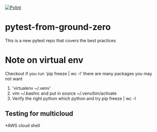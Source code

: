 [![Pylint](https://github.com/asiamahy2g/pytest-from-ground-zero/actions/workflows/pylint.yml/badge.svg)](https://github.com/asiamahy2g/pytest-from-ground-zero/actions/workflows/pylint.yml)

# pytest-from-ground-zero
This is a new pytest repo that covers the best practices

# Note on virtual env
Checkout if you  run 'pip freeze | wc -l' there are many packages you may not want

1. 'virtualenv ~/.venv'
2. vim ~/.bashrc and put in source ~/.venv/bin/activate
3. Verify the right python which python and try pip freeze | wc -l

 ## Testing for multicloud

 *AWS cloud shell
